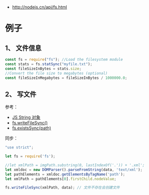 * http://nodejs.cn/api/fs.html

# 例子
## 1、 文件信息
```js
const fs = require("fs"); //Load the filesystem module
const stats = fs.statSync("myfile.txt");
const fileSizeInBytes = stats.size;
//Convert the file size to megabytes (optional)
const fileSizeInMegabytes = fileSizeInBytes / 1000000.0;
```

## 2、 写文件
参考：  
* [JS String 对象](https://www.w3school.com.cn/jsref/jsref_obj_string.asp)  
* [fs.writeFileSync()](http://nodejs.cn/api/fs.html#fs_fs_writefilesync_file_data_options)
* [fs.existsSync(path)](http://nodejs.cn/api/fs.html#fs_fs_existssync_path)

同步：  
```js
"use strict";

let fs = require('fs');

//let xmlPath = imgPath.substring(0, lastIndexOf('.')) + '.xml';
let xmldoc = new DOMParser().parseFromString(data, 'text/xml');
let pathElements = xmldoc.getElementsByTagName('path');
let xmlPath = pathElements[0].firstChild.nodeValue;

fs.writeFileSync(xmlPath, data); // 文件不存在会创建文件
```
